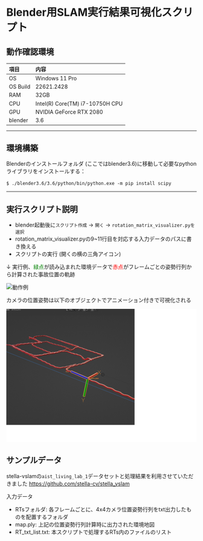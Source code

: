 # Blender用SLAM実行結果可視化スクリプト

## 動作確認環境
| 項目 | 内容 |
| :--- | :--- | 
| OS | Windows 11 Pro |
| OS Build | 22621.2428 |
| RAM | 32GB |
| CPU | Intel(R) Core(TM) i7-10750H CPU  |
| GPU  | NVIDIA GeForce RTX 2080 |
| blender | 3.6 |

---
## 環境構築

Blenderのインストールフォルダ (ここではblender3.6)に移動して必要なpythonライブラリをインストールする：
```
$ ./blender3.6/3.6/python/bin/python.exe -m pip install scipy 
```

---
## 実行スクリプト説明
- blender起動後に`スクリプト作成` → `開く` → `rotation_matrix_visualizer.pyを選択` 
- rotation_matrix_visualizer.pyの9~11行目を対応する入力データのパスに書き換える
- スクリプトの実行 (開くの横の三角アイコン)

↓ 実行例、<span style="color: green; ">緑点</span>が読み込まれた環境データで<span style="color: red; ">赤点</span>がフレームごとの姿勢行列から計算された事故位置の軌跡

![動作例](https://github.com/master-jedi365/SLAM_viewer/assets/86700262/70f34dcc-a6ad-4c9c-b8ed-6b142472bb6e)

カメラの位置姿勢は以下のオブジェクトでアニメーション付きで可視化される

![カメラ](pic/cam_pose.png)

## サンプルデータ
stella-vslamの`aist_living_lab_1`データセットと処理結果を利用させていただきました
https://github.com/stella-cv/stella_vslam

入力データ
- RTsフォルダ: 各フレームごとに、4x4カメラ位置姿勢行列をtxt出力したものを配置するフォルダ
- map.ply: 上記の位置姿勢行列計算時に出力された環境地図
- RT_txt_list.txt: 本スクリプトで処理するRTs内のファイルのリスト